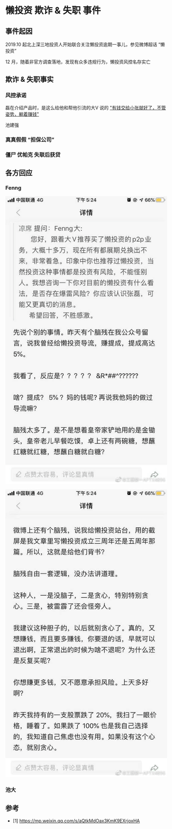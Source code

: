 # 懒投资 欺诈 & 失职 事件

## 事件起因

2019.10 起北上深三地投资人开始联合关注懒投资逾期一事儿，参见微博超话 “懒投资”

12 月，随着非官方调查落地，发现有众多违规行为，懒投资风控名存实亡

## 欺诈 & 失职事实

### 风控承诺

磊在介绍产品时，是这么给他和帮他引流的大V 说的 ["有钱交给小张就好了，不管姿势，躺着赚钱"]([1])

池建强

### 真真假假 “担保公司”

### 僵尸 优帕克 失联后获贷

## 各方回应

### Fenng

![回骂网友](../screenshots/Fenng-Crash-1.png "")

![回骂网友](../screenshots/Fenng-Crash-2.png "")

### 池大

## 参考

- [1] https://mp.weixin.qq.com/s/aQtkMdOax3KmK9EXrjoxHA
